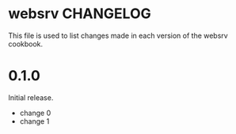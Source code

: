 # websrv CHANGELOG

This file is used to list changes made in each version of the websrv cookbook.

# 0.1.0

Initial release.

- change 0
- change 1

